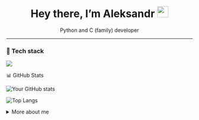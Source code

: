 <h1 align="center">Hey there, I’m Aleksandr <img src="https://raw.githubusercontent.com/BearAx/BearAx/main/wave.gif" width="30"></h1>

<p align="center">
  Python and C (family) developer
</p>

---

### 🔧 Tech stack
<p align="left">
  <img src="https://skillicons.dev/icons?i=py,cpp,cs,java,haskell,latex,docker" />
</p>

<!--
### 📌 Pinned Repos
<p align="left">
  <a href="https://github.com/BearAx/SSAD_2025"><img align="center" src="https://github-readme-stats.vercel.app/api/pin/?username=BearAx&repo=SSAD_2025&theme=black" /></a>
  <a href="https://github.com/BearAx/TCS_2025"><img align="center" src="https://github-readme-stats.vercel.app/api/pin/?username=BearAx&repo=TCS_2025&theme=black" /></a>
</p>
-->

 📊 GitHub Stats

![Your GitHub stats](https://github-readme-stats.vercel.app/api?username=BearAx&show_icons=true&theme=tokyonight)

![Top Langs](https://github-readme-stats.vercel.app/api/top-langs/?username=BearAx&layout=compact&theme=tokyonight)

<!--
![GitHub Streak](https://streak-stats.demolab.com?user=BearAx&theme=tokyonight&hide_border=true)
-->

<details>
  <summary>More about me</summary>

  - 🗓 Experience:
  - 📫 How to reach me: <klorik900@gmail.com>
  - 📝 Latest blog: <blog URL>
</details>
